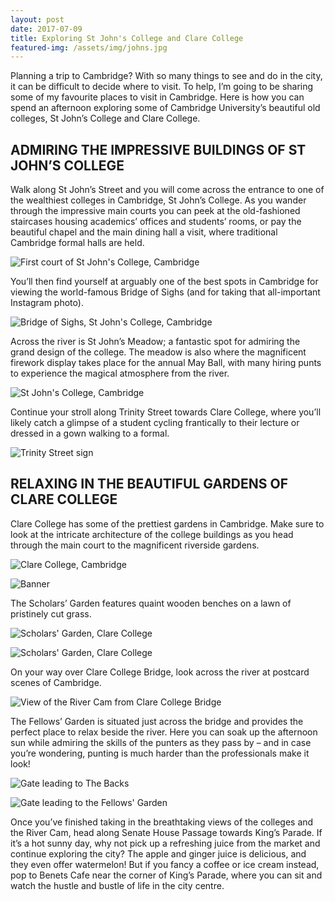 ```yaml
---
layout: post
date: 2017-07-09
title: Exploring St John's College and Clare College
featured-img: /assets/img/johns.jpg
---
```


Planning a trip to Cambridge? With so many things to see and do in the city, it can be difficult to decide where to visit. To help, I’m going to be sharing some of my favourite places to visit in Cambridge. Here is how you can spend an afternoon exploring some of Cambridge University’s beautiful old colleges, St John’s College and Clare College.

<h2>ADMIRING THE IMPRESSIVE BUILDINGS OF ST JOHN’S COLLEGE</h2>
Walk along St John’s Street and you will come across the entrance to one of the wealthiest colleges in Cambridge, St John’s College. As you wander through the impressive main courts you can peek at the old-fashioned staircases housing academics’ offices and students’ rooms, or pay the beautiful chapel and the main dining hall a visit, where traditional Cambridge formal halls are held.

![First court of St John's College, Cambridge](/assets/img/johns2.jpg)

You’ll then find yourself at arguably one of the best spots in Cambridge for viewing the world-famous Bridge of Sighs (and for taking that all-important Instagram photo).

![Bridge of Sighs, St John's College, Cambridge](/assets/img/johns3.jpg)

Across the river is St John’s Meadow; a fantastic spot for admiring the grand design of the college. The meadow is also where the magnificent firework display takes place for the annual May Ball, with many hiring punts to experience the magical atmosphere from the river.

![St John's College, Cambridge](/assets/img/johns4.jpg)

Continue your stroll along Trinity Street towards Clare College, where you’ll likely catch a glimpse of a student cycling frantically to their lecture or dressed in a gown walking to a formal.

![Trinity Street sign](/assets/img/johns5.jpg)

<h2>RELAXING IN THE BEAUTIFUL GARDENS OF CLARE COLLEGE</h2>
Clare College has some of the prettiest gardens in Cambridge. Make sure to look at the intricate architecture of the college buildings as you head through the main court to the magnificent riverside gardens.

![Clare College, Cambridge](/assets/img/johns7.jpg)

![Banner](/assets/img/johns.jpg)

The Scholars’ Garden features quaint wooden benches on a lawn of pristinely cut grass.

![Scholars' Garden, Clare College](/assets/img/johnsscholar.jpg)

![Scholars' Garden, Clare College](assets/img/johnsscholar2.jpg)

On your way over Clare College Bridge, look across the river at postcard scenes of Cambridge.

![View of the River Cam from Clare College Bridge](/assets/img/johns6.jpg)

The Fellows’ Garden is situated just across the bridge and provides the perfect place to relax beside the river. Here you can soak up the afternoon sun while admiring the skills of the punters as they pass by – and in case you’re wondering, punting is much harder than the professionals make it look!

![Gate leading to The Backs](/assets/img/johns8.jpg)

![Gate leading to the Fellows' Garden](/assets/img/johns9.jpg)

Once you’ve finished taking in the breathtaking views of the colleges and the River Cam, head along Senate House Passage towards King’s Parade. If it’s a hot sunny day, why not pick up a refreshing juice from the market and continue exploring the city? The apple and ginger juice is delicious, and they even offer watermelon! But if you fancy a coffee or ice cream instead, pop to Benets Cafe near the corner of King’s Parade, where you can sit and watch the hustle and bustle of life in the city centre.
